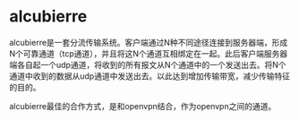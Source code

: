 # alcubierre

alcubierre是一套分流传输系统。客户端通过N种不同途径连接到服务器端，形成N个可靠通道（tcp通道），并且将这N个通道互相绑定在一起。此后客户端服务器端各自起一个udp通道，将收到的所有报文从N个通道中的一个发送出去。将N个通道中收到的数据从udp通道中发送出去。以此达到增加传输带宽，减少传输特征的目的。

alcubierre最佳的合作方式，是和openvpn结合，作为openvpn之间的通道。
